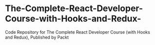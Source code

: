 # The-Complete-React-Developer-Course-with-Hooks-and-Redux-
Code Repository for The Complete React Developer Course (with Hooks and Redux), Published by Packt

